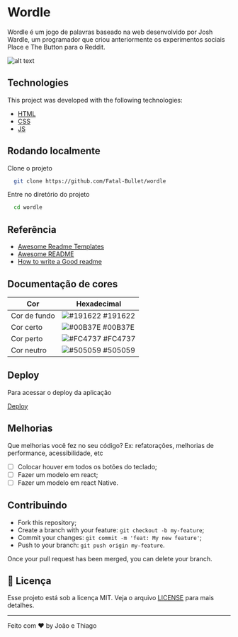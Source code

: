 
# Wordle

Wordle é um jogo de palavras baseado na web desenvolvido por Josh Wardle, um programador que criou anteriormente os experimentos sociais Place e The Button para o Reddit.

![alt text](https://scontent.fbfh10-1.fna.fbcdn.net/v/t39.30808-6/277230721_2190022467815592_8691459706432303025_n.jpg?stp=dst-jpg_s1080x2048&_nc_cat=107&ccb=1-5&_nc_sid=730e14&_nc_eui2=AeHuVSasnNzEtGbxnhba_4wdWeK7IWgRh9hZ4rshaBGH2M4d5fAMRaxjuLDXm4vnpyK2VJ19igFPJeC8ZNmLH7fc&_nc_ohc=01J6Xwn3d3cAX-4iT0H&_nc_ht=scontent.fbfh10-1.fna&oh=00_AT_9P5ShFdbtDfRhpg5NxXu0GobGAMC_IMO2GNv-0Vx7_Q&oe=6241FA92)
## Technologies

This project was developed with the following technologies:

- [HTML](https://developer.mozilla.org/pt-BR/docs/Web/HTML)
- [CSS](https://developer.mozilla.org/pt-BR/docs/Web/CSS)
- [JS](https://developer.mozilla.org/pt-BR/docs/Web/JavaScript)
## Rodando localmente

Clone o projeto

```bash
  git clone https://github.com/Fatal-Bullet/wordle
```

Entre no diretório do projeto

```bash
  cd wordle
```

## Referência

 - [Awesome Readme Templates](https://awesomeopensource.com/project/elangosundar/awesome-README-templates)
 - [Awesome README](https://github.com/matiassingers/awesome-readme)
 - [How to write a Good readme](https://bulldogjob.com/news/449-how-to-write-a-good-readme-for-your-github-project)

## Documentação de cores

| Cor               | Hexadecimal                                                |
| ----------------- | ---------------------------------------------------------------- |
| Cor de fundo      | ![#191622](https://via.placeholder.com/10/191622?text=+) #191622 |
| Cor certo         | ![#00B37E](https://via.placeholder.com/10/00B37E?text=+) #00B37E |
| Cor perto         | ![#FC4737](https://via.placeholder.com/10/FC4737?text=+) #FC4737 |
| Cor neutro        | ![#505059](https://via.placeholder.com/10/505059?text=+) #505059 |


## Deploy

Para acessar o deploy da aplicação

[Deploy](https://gamewordle.netlify.app/)


## Melhorias

Que melhorias você fez no seu código? Ex: refatorações, melhorias de performance, acessibilidade, etc

- [ ]  Colocar houver em todos os botões do teclado;
- [ ]  Fazer um modelo em react;
- [ ]  Fazer um modelo em react Native.
## Contribuindo

- Fork this repository;
- Create a branch with your feature: `git checkout -b my-feature`;
- Commit your changes: `git commit -m 'feat: My new feature'`;
- Push to your branch: `git push origin my-feature`.

Once your pull request has been merged, you can delete your branch.

## 📄 Licença

Esse projeto está sob a licença MIT. Veja o arquivo [LICENSE](LICENSE.md) para mais detalhes.

---

Feito com ♥ by João e Thiago
